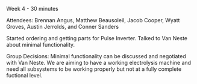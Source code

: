 Week 4 - 30 minutes

Attendees: Brennan Angus, Matthew Beausoleil, Jacob Cooper, Wyatt Groves, Austin Jerrolds, and Conner Sanders

Started ordering and getting parts for Pulse Inverter. Talked to Van Neste about minimal functionality.

Group Decisions: Minimal functionality can be discussed and negotiated with Van Neste. We are aiming to have 
a working electrolysis machine and need all subsystems to be working properly but not at a fully complete
fuctional level.
